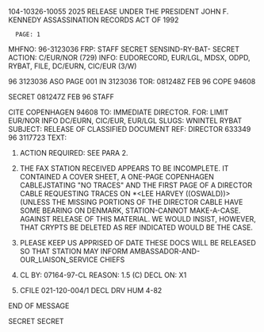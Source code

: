 104-10326-10055 2025 RELEASE UNDER THE PRESIDENT JOHN F. KENNEDY ASSASSINATION RECORDS ACT OF 1992

      PAGE: 1
MHFNO: 96-3123036  FRP:
            STAFF
 SECRET
 SENSIND-RY-BAT-
  SECRET
ACTION: C/EUR/NOR (729) INFO: EUDORECORD, EUR/LGL, MDSX, ODPD, RYBAT, FILE,
DC/EURN, CIC/EUR (3/W)

96 3123036 ASO PAGE 001  IN 3123036
   TOR: 081248Z FEB 96  COPE 94608

  SECRET 081247Z FEB 96 STAFF

CITE COPENHAGEN 94608
TO: IMMEDIATE DIRECTOR.
FOR: LIMIT EUR/NOR INFO DC/EURN, CIC/EUR, EUR/LGL
SLUGS: WNINTEL RYBAT
SUBJECT: RELEASE OF CLASSIFIED DOCUMENT
REF: DIRECTOR 633349 96 3117723
TEXT:

1. ACTION REQUIRED: SEE PARA 2.

2. THE FAX STATION RECEIVED APPEARS TO BE INCOMPLETE. IT
CONTAINED A COVER SHEET, A ONE-PAGE COPENHAGEN CABLEJSTATING "NO
TRACES" AND THE FIRST PAGE OF A DIRECTOR CABLE REQUESTING TRACES ON
*<LEE HARVEY ((OSWALD))> (UNLESS THE MISSING PORTIONS OF THE DIRECTOR
CABLE HAVE SOME BEARING ON DENMARK, STATION-CANNOT MAKE-A-CASE.
AGAINST RELEASE OF THIS MATERIAL. WE WOULD INSIST, HOWEVER, THAT
CRYPTS BE DELETED AS REF INDICATED WOULD BE THE CASE.

3. PLEASE KEEP US APPRISED OF DATE THESE DOCS WILL BE RELEASED
SO THAT STATION MAY INFORM AMBASSADOR-AND-OUR_LIAISON_SERVICE
CHIEFS

4. CL BY: 07164-97-CL REASON: 1.5 (C) DECL ON: X1

4. CFILE 021-120-004/1 DECL DRV HUM 4-82

END OF MESSAGE

 SECRET
 SECRET
